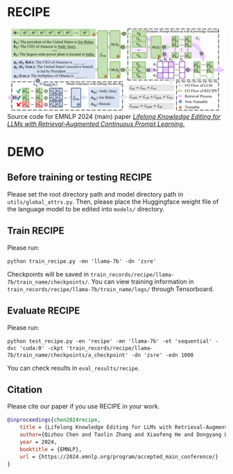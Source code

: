 # RECIPE
![RECIPE](figures/recipe.svg)
Source code for EMNLP 2024 (main) paper [*Lifelong Knowledge Editing for LLMs with Retrieval-Augmented Continuous Prompt Learning*.](https://aclanthology.org/2024.emnlp-main.751/)


# DEMO
## Before training or testing RECIPE
Please set the root directory path and model directory path in `utils/global_attrs.py`.
Then, please place the Huggingface weight file of the language model to be edited into `models/` directory.

## Train RECIPE
Please run:
```
python train_recipe.py -mn 'llama-7b' -dn 'zsre'  
```
Checkpoints will be saved in `train_records/recipe/llama-7b/train_name/checkpoints/`.
You can view training information in `train_records/recipe/llama-7b/train_name/logs/` through Tensorboard.

## Evaluate RECIPE
Please run:
```
python test_recipe.py -en 'recipe' -mn 'llama-7b' -et 'sequential' -dvc 'cuda:0' -ckpt 'train_records/recipe/llama-7b/train_name/checkpoints/a_checkpoint' -dn 'zsre' -edn 1000 
```
You can check results in `eval_results/recipe`.

## Citation
Please cite our paper if you use RECIPE in your work.
```bibtex
@inproceedings{chen2024recipe,
    title = {Lifelong Knowledge Editing for LLMs with Retrieval-Augmented Continuous Prompt Learning},
    author={Qizhou Chen and Taolin Zhang and Xiaofeng He and Dongyang Li and Chengyu Wang and Longtao Huang and Hui Xue},
    year = 2024,
    booktitle = {EMNLP},
    url = {https://2024.emnlp.org/program/accepted_main_conference/}
}
```
